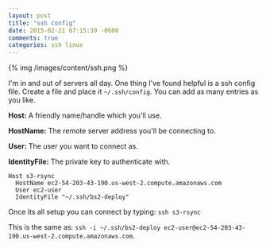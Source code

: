 ```yaml
---
layout: post
title: "ssh config"
date: 2015-02-21 07:15:39 -0600
comments: true
categories: ssh linux
---
```

{% img /images/content/ssh.png %}


I'm in and out of servers all day.  One thing I've found helpful is a ssh config file.  Create a file and place it `~/.ssh/config`.  You can add as many entries as you like.



**Host:** A friendly name/handle which you'll use.

**HostName:** The remote server address you'll be connecting to.

**User:** The user you want to connect as.

**IdentityFile:** The private key to authenticate with.


```
Host s3-rsync
  HostName ec2-54-203-43-190.us-west-2.compute.amazonaws.com
  User ec2-user
  IdentityFile "~/.ssh/bs2-deploy"
```


Once its all setup you can connect by typing: `ssh s3-rsync`

This is the same as: `ssh -i ~/.ssh/bs2-deploy ec2-user@ec2-54-203-43-190.us-west-2.compute.amazonaws.com`.
